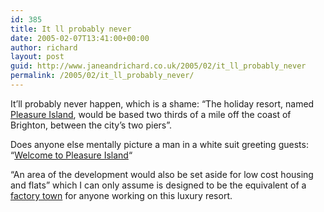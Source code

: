 ```yaml
---
id: 385
title: It ll probably never
date: 2005-02-07T13:41:00+00:00
author: richard
layout: post
guid: http://www.janeandrichard.co.uk/2005/02/it_ll_probably_never
permalink: /2005/02/it_ll_probably_never/
---
```

It&#8217;ll probably never happen, which is a shame: &#8220;The holiday resort, named [Pleasure Island](http://news.bbc.co.uk/2/hi/uk_news/england/southern_counties/3261343.stm), would be based two thirds of a mile off the coast of Brighton, between the city&#8217;s two piers&#8221;. 

Does anyone else mentally picture a man in a white suit greeting guests: &#8220;[Welcome to Pleasure Island](http://www.tvtome.com/tvtome/servlet/ShowMainServlet/showid-679/Fantasy_Island/)&#8220;

&#8220;An area of the development would also be set aside for low cost housing and flats&#8221; which I can only assume is designed to be the equivalent of a [factory town](http://en.wikipedia.org/wiki/Company_town) for anyone working on this luxury resort.